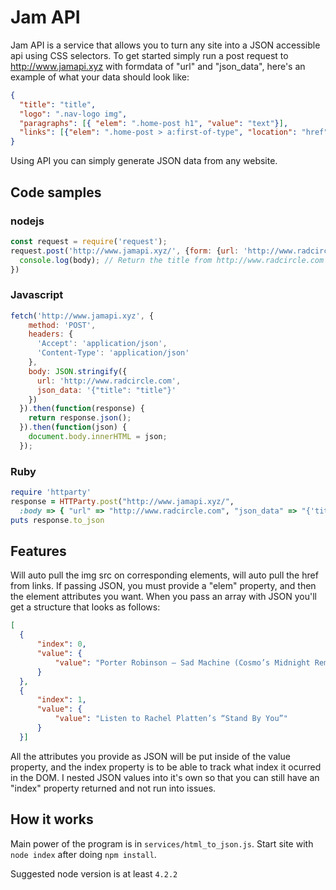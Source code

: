 # Jam API
Jam API is a service that allows you to turn any site into a JSON accessible api using CSS selectors. To get started simply run a post request to http://www.jamapi.xyz with formdata of "url" and "json_data", here's an example of what your data should look like:
```json
{
  "title": "title",
  "logo": ".nav-logo img",
  "paragraphs": [{ "elem": ".home-post h1", "value": "text"}], 
  "links": [{"elem": ".home-post > a:first-of-type", "location": "href"}]
}
```
Using API you can simply generate JSON data from any website.

## Code samples
### nodejs
```js
const request = require('request');
request.post('http://www.jamapi.xyz/', {form: {url: 'http://www.radcircle.com', json_data: '{"title": "title"}'}}, function(err, response, body) {
  console.log(body); // Return the title from http://www.radcircle.com
})  
```
### Javascript
```js
fetch('http://www.jamapi.xyz', {
    method: 'POST',
    headers: {
      'Accept': 'application/json',
      'Content-Type': 'application/json'
    },
    body: JSON.stringify({
      url: 'http://www.radcircle.com',
      json_data: '{"title": "title"}'
    })
  }).then(function(response) {
    return response.json();
  }).then(function(json) {
    document.body.innerHTML = json;
  });  
```
### Ruby
```ruby
require 'httparty'
response = HTTParty.post("http://www.jamapi.xyz/",
  :body => { "url" => "http://www.radcircle.com", "json_data" => "{'title': 'title'}"})  
puts response.to_json
```

## Features
Will auto pull the img src on corresponding elements, will auto pull the href from links. If passing JSON, you must provide a "elem" property, and then the element attributes you want. When you pass an array with JSON you'll get a structure that looks as follows:
```json
[
  {
      "index": 0,
      "value": {
          "value": "Porter Robinson – Sad Machine (Cosmo’s Midnight Remix)"
      }
  },
  {
      "index": 1,
      "value": {
          "value": "Listen to Rachel Platten’s “Stand By You”"
      }
  }]
```
All the attributes you provide as JSON will be put inside of the value property, and the index property is to be able to track what index it ocurred in the DOM. I nested JSON values into it's own so that you can still have an "index" property returned and not run into issues.

## How it works
Main power of the program is in `services/html_to_json.js`. Start site with `node index` after doing `npm install`.

Suggested node version is at least `4.2.2`
